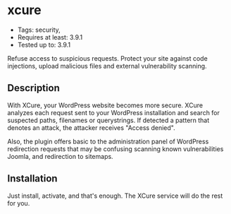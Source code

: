# xcure

* Tags: security, 
* Requires at least: 3.9.1
* Tested up to: 3.9.1

Refuse access to suspicious requests. Protect your site against code injections, upload malicious files and external vulnerability scanning.

## Description
With XCure, your WordPress website becomes more secure. XCure analyzes each request sent to your WordPress installation and search for suspected paths, filenames or querystrings. If detected a pattern that denotes an attack, the attacker receives "Access denied".

Also, the plugin offers basic to the administration panel of WordPress redirection requests that may be confusing scanning known vulnerabilities Joomla, and redirection to sitemaps.

## Installation
Just install, activate, and that's enough. The XCure service will do the rest for you.
